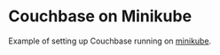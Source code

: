 # Couchbase on Minikube

Example of setting up Couchbase running on [minikube](https://github.com/kubernetes/minikube).
